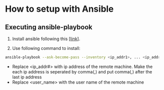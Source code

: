 # How to setup with Ansible 

## Executing ansible-playbook 
1. Install ansible following this [[link](https://docs.ansible.com/ansible/latest/installation_guide/intro_installation.html)].

2. Use following command to install:
```bash
ansible-playbook --ask-become-pass --inventory <ip_addr1>, ... <ip_addr2>, -u <user_name> ubuntu1804.yml 
```
  - Replace <ip_addr#> with ip address of the remote machine. Make the each ip address is seperated by comma(,) and put comma(,) after the last ip address
  - Replace <user_name> with the user name of the remote machine
